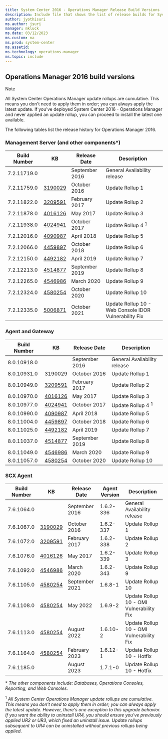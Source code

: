 ```yaml
---
title: System Center 2016 - Operations Manager Release Build Versions
description: Include file that shows the list of release builds for System Center 2016 - Operations Manager.
author: jyothisuri
ms.author: jsuri
manager: mkluck
ms.date: 03/12/2023
ms.custom: na
ms.prod: system-center
ms.assetid:
ms.technology: operations-manager
ms.topic: include
---
```


## Operations Manager 2016 build versions

>[!NOTE]
>All System Center Operations Manager update rollups are cumulative. This means you don't need to apply them in order; you can always apply the latest update. If you've deployed System Center 2016 - Operations Manager and never applied an update rollup, you can proceed to install the latest one available.
>

The following tables list the release history for Operations Manager 2016.

### Management Server (and other components*)
|Build Number |KB |Release Date |Description |
|-------------|---|-------------|------------|
|7.2.11719.0 ||September 2016 |General Availability release|  
|7.2.11759.0 |[3190029](https://support.microsoft.com/kb/3190029) |October 2016 |Update Rollup 1 |  
|7.2.11822.0 |[3209591](https://support.microsoft.com/kb/3209591) |February 2017 |Update Rollup 2 |  
|7.2.11878.0 |[4016126](https://support.microsoft.com/kb/4016126) |May 2017 |Update Rollup 3|  
|7.2.11938.0 |[4024941](https://support.microsoft.com/kb/4024941) |October 2017 | Update Rollup 4 <sup>1</sup> |
|7.2.12016.0 |[4090987](https://support.microsoft.com/kb/4090987) |April 2018 |Update Rollup 5 |
|7.2.12066.0 |[4459897](https://support.microsoft.com/kb/4459897) |October 2018 |Update Rollup 6|
|7.2.12150.0 |[4492182](https://support.microsoft.com/kb/4492182) |April 2019 |Update Rollup 7 |
|7.2.12213.0 |[4514877](https://support.microsoft.com/kb/4514877) |September 2019 |Update Rollup 8 |
|7.2.12265.0 |[4546986](https://support.microsoft.com/kb/4546986) |March 2020 |Update Rollup 9 |
|7.2.12324.0 |[4580254](https://support.microsoft.com/kb/4580254) |October 2020 |Update Rollup 10 |
|7.2.12335.0 |[5006871](https://support.microsoft.com/kb/5006871) |October 2021 |Update Rollup 10 - Web Console IDOR Vulnerability Fix |

### Agent and Gateway
|Build Number |KB |Release Date |Description |
|-------------|---|-------------|------------|
|8.0.10918.0 ||September 2016 |General Availability release|  
|8.0.10931.0 |[3190029](https://support.microsoft.com/kb/3190029) |October 2016 |Update Rollup 1 |  
|8.0.10949.0 |[3209591](https://support.microsoft.com/kb/3209591) |February 2017 |Update Rollup 2 |  
|8.0.10970.0 |[4016126](https://support.microsoft.com/kb/4016126) |May 2017 |Update Rollup 3|  
|8.0.10977.0 |[4024941](https://support.microsoft.com/kb/4024941) |October 2017 | Update Rollup 4 <sup>1</sup> |
|8.0.10990.0 |[4090987](https://support.microsoft.com/kb/4090987) |April 2018 |Update Rollup 5 |
|8.0.11004.0 |[4459897](https://support.microsoft.com/kb/4459897) |October 2018 |Update Rollup 6|
|8.0.11025.0 |[4492182](https://support.microsoft.com/kb/4492182) |April 2019 |Update Rollup 7 |
|8.0.11037.0 |[4514877](https://support.microsoft.com/kb/4514877) |September 2019 |Update Rollup 8 |
|8.0.11049.0 |[4546986](https://support.microsoft.com/kb/4546986) |March 2020 |Update Rollup 9 |
|8.0.11057.0 |[4580254](https://support.microsoft.com/kb/4580254) |October 2020 |Update Rollup 10 |

### SCX Agent
|Build Number |KB |Release Date |Agent Version |Description |
|-------------|---|-------------|--------------|------------|
|7.6.1064.0 ||September 2016 |1.6.2-336 |General Availability release|  
|7.6.1067.0 |[3190029](https://support.microsoft.com/kb/3190029) |October 2016 |1.6.2-337 |Update Rollup 1 |  
|7.6.1072.0	|[3209591](https://support.microsoft.com/kb/3209591) |February 2017 |1.6.2-338 |Update Rollup 2 |  
|7.6.1076.0	|[4016126](https://support.microsoft.com/kb/4016126) |May 2017 |1.6.2-339 |Update Rollup 3|
|7.6.1092.0 |[4546986](https://support.microsoft.com/kb/4546986) |March 2020 |1.6.2-343 |Update Rollup 9 |
|7.6.1105.0 |[4580254](https://support.microsoft.com/kb/4580254) |September 2021 |1.6.8-1 |Update Rollup 10 |
|7.6.1108.0 |[4580254](https://support.microsoft.com/kb/4580254) |May 2022 |1.6.9-2 |Update Rollup 10 - OMI Vulnerability Fix |
|7.6.1113.0 |[4580254](https://support.microsoft.com/kb/4580254) |August 2022 |1.6.10-2 |Update Rollup 10 - OMI Vulnerability Fix |
|7.6.1164.0 |[4580254](https://support.microsoft.com/kb/4580254) |February 2023 |1.6.12-1 |Update Rollup 10 - Hotfix |
|7.6.1185.0 ||August 2023 |1.7.1-0 |Update Rollup 10 - Hotfix |

 \* *The other components include: Databases, Operations Consoles, Reporting, and Web Consoles.*

 <sup>1</sup> *All System Center Operations Manager update rollups are cumulative. This means you don't need to apply them in order; you can always apply the latest update. However, there's one exception to this upgrade behavior. If you want the ability to uninstall UR4, you should ensure you've previously applied UR2 or UR3, which fixed an uninstall issue. Update rollups subsequent to UR4 can be uninstalled without previous rollups being applied.*
